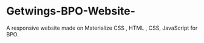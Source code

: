 # Getwings-BPO-Website-
A responsive website made on Materialize CSS , HTML , CSS, JavaScript for BPO. 
